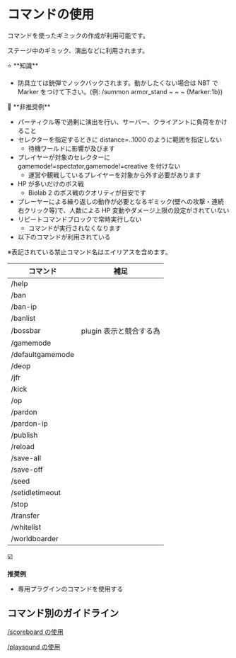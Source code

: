 # コマンドの使用

コマンドを使ったギミックの作成が利用可能です。

ステージ中のギミック、演出などに利用されます。

<aside>
⭐ **知識**

- 防具立ては銃弾でノックバックされます。動かしたくない場合は NBT で Marker をつけて下さい。(例: /summon armor_stand ~ ~ ~ {Marker:1b})
</aside>

<aside>
🚫 **非推奨例**

- パーティクル等で過剰に演出を行い、サーバー、クライアントに負荷をかけること
- セレクターを指定するときに distance=..1000 のように範囲を指定しない
  - 待機ワールドに影響が及びます
- プレイヤーが対象のセレクターに gamemode!=spectator,gamemode!=creative を付けない
  - 運営や観戦しているプレイヤーを対象から外す必要があります
- HP が多いだけのボス戦
  - Biolab 2 のボス戦のクオリティが目安です
- プレーヤーによる繰り返しの動作が必要となるギミック(壁への攻撃・連続右クリック等)で、人数による HP 変動やダメージ上限の設定がされていない
- リピートコマンドブロックで常時実行しない
  - コマンドが実行されなくなります
- 以下のコマンドが利用されている

※表記されている禁止コマンド名はエイリアスを含めます。

| **コマンド**     | **補足**                |
| ---------------- | ----------------------- |
| /help            |                         |
| /ban             |                         |
| /ban-ip          |                         |
| /banlist         |                         |
| /bossbar         | plugin 表示と競合する為 |
| /gamemode        |                         |
| /defaultgamemode |                         |
| /deop            |                         |
| /jfr             |                         |
| /kick            |                         |
| /op              |                         |
| /pardon          |                         |
| /pardon-ip       |                         |
| /publish         |                         |
| /reload          |                         |
| /save-all        |                         |
| /save-off        |                         |
| /seed            |                         |
| /setidletimeout  |                         |
| /stop            |                         |
| /transfer        |                         |
| /whitelist       |                         |
| /worldboarder    |                         |

</aside>

<aside>
☑️

**推奨例**

- 専用プラグインのコマンドを使用する
</aside>

## コマンド別のガイドライン

[/scoreboard の使用](indidual_command/scoreboard.md)

[/playsound の使用](indidual_command/playsound.md)
